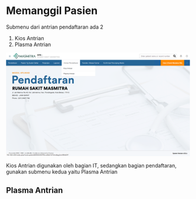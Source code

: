 # Memanggil Pasien

Submenu dari antrian pendaftaran ada 2

1. Kios Antrian
2. Plasma Antrian

![antrian-pendaftaran](../images/antrian-pendaftaran.png)

Kios Antrian digunakan oleh bagian IT, sedangkan bagian pendaftaran, gunakan submenu kedua yaitu Plasma Antrian

## Plasma Antrian

